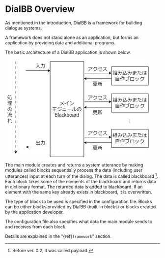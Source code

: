 # DialBB Overview

As mentioned in the introduction, DialBB is a framework for building dialogue systems.

A framework does not stand alone as an application, but forms an application by providing data and additional programs.

The basic architecture of a DialBB application is shown below.

![dialbb-arch](../../images/dialbb-arch.jpg)

The main module creates and returns a system utterance by making modules called blocks sequentially
process the data (including user utterances) input at each turn of the dialog. The data is called blackboard [^fn]. Each block takes some of the elements of the blackboard and returns data in
dictionary format. The returned data is added to blackboard. If an element with the same key already exists in blackboard, it is overwritten. 

The type of block to be used is specified in the configuration file. Blocks can be either blocks provided by DialBB (built-in blocks) or blocks created by the application developer.

The configuration file also specifies what data the main module sends to and receives from each block. 

Details are explained in the "{ref}`framework`" section.


[^fn]: Before ver. 0.2, it was called payload. 
